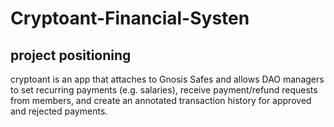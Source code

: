 # Cryptoant-Financial-Systen

## project positioning

cryptoant is an app that attaches to Gnosis Safes and allows DAO managers to set recurring payments (e.g. salaries), receive payment/refund requests from members, and create an annotated transaction history for approved and rejected payments.
